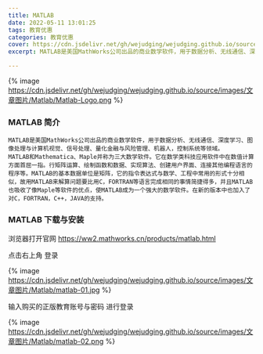 ```yaml
---
title: MATLAB
date: 2022-05-11 13:01:25
tags: 教育优惠
categories: 教育优惠
cover: https://cdn.jsdelivr.net/gh/wejudging/wejudging.github.io/source/images/文章图片/Matlab/Matlab-Logo.png
excerpt: MATLAB是美国MathWorks公司出品的商业数学软件，用于数据分析、无线通信、深度学习、图像处理与计算机视觉、信号处理、量化金融与风险管理、机器人，控制系统等领域。

---
```

{% image https://cdn.jsdelivr.net/gh/wejudging/wejudging.github.io/source/images/文章图片/Matlab/Matlab-Logo.png %}

### MATLAB 简介
    MATLAB是美国MathWorks公司出品的商业数学软件，用于数据分析、无线通信、深度学习、图像处理与计算机视觉、信号处理、量化金融与风险管理、机器人，控制系统等领域。
    MATLAB和Mathematica、Maple并称为三大数学软件。它在数学类科技应用软件中在数值计算方面首屈一指。行矩阵运算、绘制函数和数据、实现算法、创建用户界面、连接其他编程语言的程序等。MATLAB的基本数据单位是矩阵，它的指令表达式与数学、工程中常用的形式十分相似，故用MATLAB来解算问题要比用C，FORTRAN等语言完成相同的事情简捷得多，并且MATLAB也吸收了像Maple等软件的优点，使MATLAB成为一个强大的数学软件。在新的版本中也加入了对C，FORTRAN，C++，JAVA的支持。

### MATLAB 下载与安装

浏览器打开官网 https://ww2.mathworks.cn/products/matlab.html

点击右上角 登录

{% image https://cdn.jsdelivr.net/gh/wejudging/wejudging.github.io/source/images/文章图片/Matlab/matlab-01.jpg %}

输入购买的正版教育账号与密码 进行登录

{% image https://cdn.jsdelivr.net/gh/wejudging/wejudging.github.io/source/images/文章图片/Matlab/matlab-02.png %}





